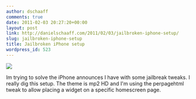 ```yaml
---
author: dschaaff
comments: true
date: 2011-02-03 20:27:20+00:00
layout: post
link: http://danielschaaff.com/2011/02/03/jailbroken-iphone-setup/
slug: jailbroken-iphone-setup
title: Jailbroken iPhone setup
wordpress_id: 523
---
```


[![](http://posterous.com/getfile/files.posterous.com/danielschaaff/yeqwqEIHavEwmipCoCzvdrjqecBmHfxdrthDCyslpmtCcHzHklCiyieFGGzu/p61.jpg.scaled500.jpg)](http://posterous.com/getfile/files.posterous.com/danielschaaff/yeqwqEIHavEwmipCoCzvdrjqecBmHfxdrthDCyslpmtCcHzHklCiyieFGGzu/p61.jpg.scaled1000.jpg)

Im trying to solve the iPhone announces I have with some jailbreak tweaks. I really dig this setup. The theme is mp2 HD and I'm using the perpagehtml tweak to allow placing a widget on a specific homescreen page.
